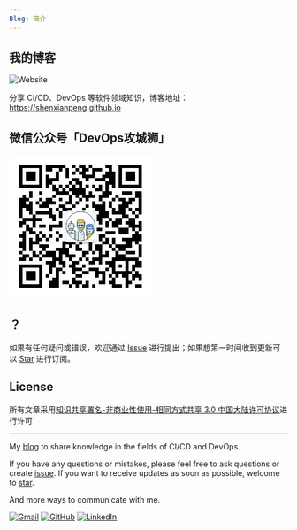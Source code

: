 ```yaml
---
Blog: 简介
---
```


## 我的博客

![Website](https://img.shields.io/website?url=https%3A%2F%2Fshenxianpeng.github.io%2F)

分享 CI/CD、DevOps 等软件领域知识，博客地址：https://shenxianpeng.github.io

## 微信公众号「DevOps攻城狮」

![欢迎扫码关注](about/index/qrcode.jpg)

## ？

如果有任何疑问或错误，欢迎通过 [Issue](https://github.com/shenxianpeng/blog/issues) 进行提出；如果想第一时间收到更新可以 [Star](https://github.com/shenxianpeng/blog/) 进行订阅。

## License

所有文章采用[知识共享署名-非商业性使用-相同方式共享 3.0 中国大陆许可协议](https://creativecommons.org/licenses/by-nc-sa/3.0/cn/)进行许可

---

My [blog](https://shenxianpeng.github.io/) to share knowledge in the fields of CI/CD and DevOps.

If you have any questions or mistakes, please feel free to ask questions or create [issue](https://github.com/shenxianpeng/blog/issues). If you want to receive updates as soon as possible, welcome to [star](https://github.com/shenxianpeng/blog).

And more ways to communicate with me.

<a href="mailto:xianpeng.shen@gmail.com"><img alt="Gmail" title="Gmail" height="32" width="32" src="https://raw.githubusercontent.com/shenxianpeng/shenxianpeng-old/master/assets/gmail.svg"></a>
<a href="https://github.com/shenxianpeng"><img alt="GitHub" title="GitHub" height="32" width="32" src="https://raw.githubusercontent.com/shenxianpeng/shenxianpeng-old/master/assets/github.svg"></a>
<a href="https://www.linkedin.com/in/xianpeng-shen/"><img alt="LinkedIn" title="LinkedIn" height="32" width="32" src="https://raw.githubusercontent.com/shenxianpeng/shenxianpeng-old/master/assets/linkedin.svg"></a>
